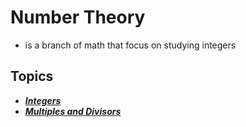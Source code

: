 # Number Theory
- is a branch of math that focus on studying integers

## Topics
- ***[Integers](01-Integers/README.md)***
- ***[Multiples and Divisors](03-Multiples_and_divisors/READMY.md)***